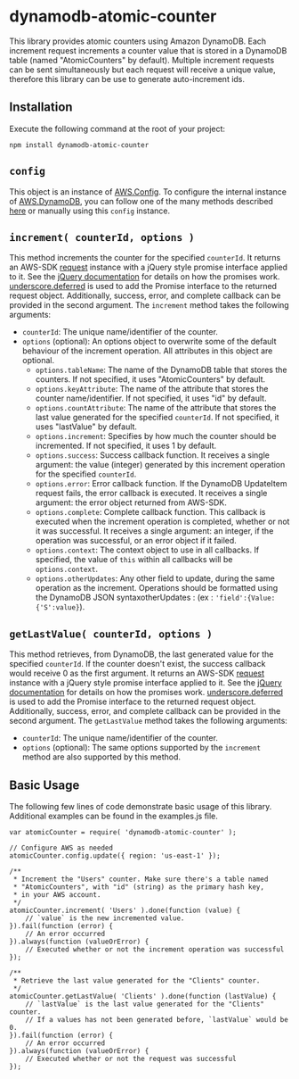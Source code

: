 dynamodb-atomic-counter
=======================

This library provides atomic counters using Amazon DynamoDB. Each increment request
increments a counter value that is stored in a DynamoDB table (named "AtomicCounters" by default).
Multiple increment requests can be sent simultaneously but each request will receive a
unique value, therefore this library can be use to generate auto-increment ids.

Installation
------------

Execute the following command at the root of your project:

	npm install dynamodb-atomic-counter


`config`
--------

This object is an instance of [AWS.Config](http://docs.aws.amazon.com/AWSJavaScriptSDK/latest/AWS/Config.html).
To configure the internal instance of [AWS.DynamoDB](http://docs.aws.amazon.com/AWSJavaScriptSDK/latest/AWS/DynamoDB.html),
you can follow one of the many methods described [here](http://docs.aws.amazon.com/AWSJavaScriptSDK/guide/node-configuring.html) or
manually using this `config` instance.

`increment( counterId, options )`
---------------------------------

This method increments the counter for the specified `counterId`.
It returns an AWS-SDK [request](http://docs.aws.amazon.com/AWSJavaScriptSDK/latest/AWS/Request.html)
instance with a jQuery style promise interface applied to it.
See the [jQuery documentation](http://api.jquery.com/category/deferred-object/) for details on how the promises work.
[underscore.deferred](https://github.com/wookiehangover/underscore.deferred) is used to add the Promise interface to the returned request object.
Additionally, success, error, and complete callback can be provided in the second argument.
The `increment` method takes the following arguments:

* `counterId`: The unique name/identifier of the counter.
* `options` (optional): An options object to overwrite some of the default behaviour of the increment operation. All attributes in this object are optional.
	* `options.tableName`: The name of the DynamoDB table that stores the counters. If not specified, it uses "AtomicCounters" by default.
	* `options.keyAttribute`: The name of the attribute that stores the counter name/identifier. If not specified, it uses "id" by default.
	* `options.countAttribute`: The name of the attribute that stores the last value generated for the specified `counterId`. If not specified, it uses "lastValue" by default.
	* `options.increment`: Specifies by how much the counter should be incremented. If not specified, it uses 1 by default.
	* `options.success`: Success callback function. It receives a single argument: the value (integer) generated by this increment operation for the specified `counterId`.
	* `options.error`: Error callback function. If the DynamoDB UpdateItem request fails, the error callback is executed. It receives a single argument: the error object returned from AWS-SDK.
	* `options.complete`: Complete callback function. This callback is executed when the increment operation is completed, whether or not it was successful. It receives a single argument: an integer, if the operation was successful, or an error object if it failed.
	* `options.context`: The context object to use in all callbacks. If specified, the value of `this` within all callbacks will be `options.context`.
	* `options.otherUpdates`: Any other field to update, during the same operation as the increment. Operations should be formatted using the DynamoDB JSON syntaxotherUpdates : (ex : ` 'field':{Value:{'S':value} `).

`getLastValue( counterId, options )`
------------------------------------

This method retrieves, from DynamoDB, the last generated value for the specified `counterId`. If the counter doesn't exist,
the success callback would receive 0 as the first argument.
It returns an AWS-SDK [request](http://docs.aws.amazon.com/AWSJavaScriptSDK/latest/AWS/Request.html)
instance with a jQuery style promise interface applied to it.
See the [jQuery documentation](http://api.jquery.com/category/deferred-object/) for details on how the promises work.
[underscore.deferred](https://github.com/wookiehangover/underscore.deferred) is used to add the Promise interface to the returned request object.
Additionally, success, error, and complete callback can be provided in the second argument.
The `getLastValue` method takes the following arguments:

* `counterId`: The unique name/identifier of the counter.
* `options` (optional): The same options supported by the `increment` method are also supported by this method.


Basic Usage
-----------

The following few lines of code demonstrate basic usage of this library. Additional examples can be found in the examples.js file.

	var atomicCounter = require( 'dynamodb-atomic-counter' );

	// Configure AWS as needed
	atomicCounter.config.update({ region: 'us-east-1' });

	/**
	 * Increment the "Users" counter. Make sure there's a table named
	 * "AtomicCounters", with "id" (string) as the primary hash key,
	 * in your AWS account.
	 */
	atomicCounter.increment( 'Users' ).done(function (value) {
		// `value` is the new incremented value.
	}).fail(function (error) {
		// An error occurred
	}).always(function (valueOrError) {
		// Executed whether or not the increment operation was successful
	});

	/**
	 * Retrieve the last value generated for the "Clients" counter.
	 */
	atomicCounter.getLastValue( 'Clients' ).done(function (lastValue) {
		// `lastValue` is the last value generated for the "Clients" counter.
		// If a values has not been generated before, `lastValue` would be 0.
	}).fail(function (error) {
		// An error occurred
	}).always(function (valueOrError) {
		// Executed whether or not the request was successful
	});
